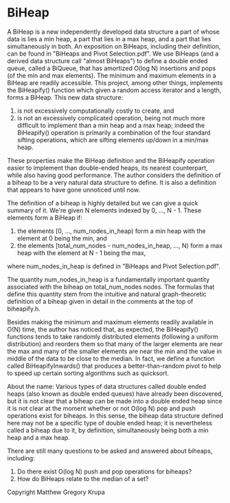 # BiHeap
A BiHeap is a new independently developed data structure a part of whose data is lies a min heap, a part that lies in a max heap, and a part that lies simultaneously in both. An exposition on BiHeaps, including their definition, can be found in "BiHeaps and Pivot Selection.pdf". We use BiHeaps (and a derived data structure call "almost BiHeaps") to define a double ended queue, called a BiQueue, that has amortized O(log N) insertions and pops (of the min and max elements). The minimum and maximum elements in a BiHeap are readily accessible. This project, among other things, implements the BiHeapify() function which given a random access iterator and a length, forms a BiHeap. 
This new data structure:
<BR>
1) is not excessively computationally costly to create, and<BR>
2) is not an excessively complicated operation, being not much more difficult to implement than a min heap and a max heap; indeed the BiHeapify() operation is primarily a combination of the four standard sifting operations, which are sifting elements up/down in a min/max heap.

These properties make the BiHeap definition and the BiHeapify operation easier to implement than double-ended heaps, its nearest counterpart, while also having good performance. The author considers the definition of a biheap to be a very natural data structure to define. It is also a definition that appears to have gone unnoticed until now.

The definition of a biheap is highly detailed but we can give a quick summary of it. We're given N elements indexed by 0, ..., N - 1. These elements form a BiHeap if:

 1) the elements [0, ..., num_nodes_in_heap) form a min heap with the element at 0 being the min, and<BR>
 2) the elements [total_num_nodes - num_nodes_in_heap, ..., N) form a max heap with the element at N - 1 being the max,
 
where num_nodes_in_heap is defined in "BiHeaps and Pivot Selection.pdf".

The quantity num_nodes_in_heap is a fundamentally important quantity associated with the biheap on total_num_nodes nodes. The formulas that define this quantity stem from the intuitive and natural graph-theoretic definition of a biheap given in detail in the comments at the top of biheapify.h.

Besides making the minimum and maximum elements readily available in O(N) time, the author has noticed that, as expected, the BiHeapify() functions tends to take randomly distributed elements (following a uniform distribution) and reorders them so that many of the larger elements are near the max and many of the smaller elements are near the min and the value in middle of the data to be close to the median. In fact, we define a function called BiHeapifyInwards() that produces a better-than-random pivot to help to speed up certain sorting algorithms such as quicksort.

About the name: Various types of data structures called double ended heaps (also known as double ended queues) have already been discovered, but it is not clear that a biheap can be made into a double ended heap since it is not clear at the moment whether or not O(log N) pop and push operations exist for biheaps. In this sense, the biheap data structure defined here may not be a specific type of double ended heap; it is nevertheless called a biheap due to it, by definition, simultaneously being both a min heap and a max heap.<BR>

There are still many questions to be asked and answered about biheaps, including:
 1) Do there exist O(log N) push and pop operations for biheaps?
 2) How do BiHeaps relate to the median of a set?

Copyright Matthew Gregory Krupa
